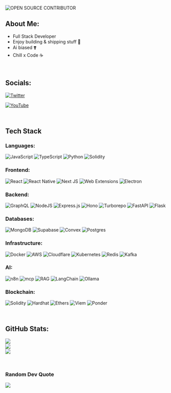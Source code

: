 <!---
debsouryadatta/debsouryadatta is a ✨ special ✨ repository because its `README.md` (this file) appears on your GitHub profile.
You can click the Preview link to take a look at your changes.
--->

![OPEN SOURCE CONTRIBUTOR](https://res.cloudinary.com/diyxwdtjd/image/upload/v1756627721/projects/github-banner_ab57cl.png)

## About Me:

- Full Stack Developer
- Enjoy building & shipping stuff 🚀
- Ai biased ❣️
- Chill x Code ☕

<br/>

## Socials:

[![Twitter](https://img.shields.io/badge/Twitter-%231DA1F2.svg?logo=Twitter&logoColor=white)](https://twitter.com/debsourya005)

<!--- [![LinkedIn](https://img.shields.io/badge/LinkedIn-%230077B5.svg?logo=linkedin&logoColor=white)](https://linkedin.com/in/debsourya-datta-177909225) --->

[![YouTube](https://img.shields.io/badge/YouTube-%23FF0000.svg?logo=YouTube&logoColor=white)](https://youtube.com/@souryatalks4201?si=TRJh1zxwwnx6bZsx)

<br/>

## Tech Stack

<h3>Languages:</h3>

![JavaScript](https://img.shields.io/badge/javascript-%23323330.svg?style=for-the-badge&logo=javascript&logoColor=%23F7DF1E)
![TypeScript](https://img.shields.io/badge/typescript-%23007ACC.svg?style=for-the-badge&logo=typescript&logoColor=white)
![Python](https://img.shields.io/badge/python-3670A0?style=for-the-badge&logo=python&logoColor=ffdd54)
![Solidity](https://img.shields.io/badge/Solidity-%23363636.svg?style=for-the-badge&logo=solidity&logoColor=white)

<h3>Frontend:</h3>

![React](https://img.shields.io/badge/react-%2320232a.svg?style=for-the-badge&logo=react&logoColor=%2361DAFB)
![React Native](https://img.shields.io/badge/react_native-%2320232a.svg?style=for-the-badge&logo=react&logoColor=%2361DAFB)
![Next JS](https://img.shields.io/badge/Next-black?style=for-the-badge&logo=next.js&logoColor=white)
![Web Extensions](https://img.shields.io/badge/webextensions-%23323330.svg?style=for-the-badge&logo=webex&logoColor=%23F7DF1E)
![Electron](https://img.shields.io/badge/Electron-2B2E3A?style=for-the-badge&logo=electron&logoColor=white)

<h3>Backend:</h3>

![GraphQL](https://img.shields.io/badge/GraphQL-E10098?style=for-the-badge&logo=graphql&logoColor=white)
![NodeJS](https://img.shields.io/badge/node.js-6DA55F?style=for-the-badge&logo=node.js&logoColor=white)
![Express.js](https://img.shields.io/badge/express.js-%23404d59.svg?style=for-the-badge&logo=express&logoColor=%2361DAFB)
![Hono](https://img.shields.io/badge/hono-000000?style=for-the-badge&logo=hono&logoColor=white)
![Turborepo](https://img.shields.io/badge/turborepo-000000?style=for-the-badge&logo=turborepo&logoColor=white)
![FastAPI](https://img.shields.io/badge/FastAPI-005571?style=for-the-badge&logo=fastapi)
![Flask](https://img.shields.io/badge/Flask-000000?style=for-the-badge&logo=flask&logoColor=white)

<h3>Databases:</h3>

![MongoDB](https://img.shields.io/badge/MongoDB-%234ea94b.svg?style=for-the-badge&logo=mongodb&logoColor=white)
![Supabase](https://img.shields.io/badge/Supabase-3ECF8E?style=for-the-badge&logo=supabase&logoColor=white)
![Convex](https://img.shields.io/badge/Convex-000000?style=for-the-badge&logo=convex&logoColor=white)
![Postgres](https://img.shields.io/badge/postgres-%23316192.svg?style=for-the-badge&logo=postgresql&logoColor=white)

<h3>Infrastructure:</h3>

![Docker](https://img.shields.io/badge/docker-%230db7ed.svg?style=for-the-badge&logo=docker&logoColor=white)
![AWS](https://img.shields.io/badge/AWS-%23FF9900.svg?style=for-the-badge&logo=amazon-aws&logoColor=white)
![Cloudflare](https://img.shields.io/badge/Cloudflare-F38020?style=for-the-badge&logo=Cloudflare&logoColor=white)
![Kubernetes](https://img.shields.io/badge/kubernetes-%23326ce5.svg?style=for-the-badge&logo=kubernetes&logoColor=white)
![Redis](https://img.shields.io/badge/redis-%23DD0031.svg?style=for-the-badge&logo=redis&logoColor=white)
![Kafka](https://img.shields.io/badge/Apache%20Kafka-231F20?style=for-the-badge&logo=apache-kafka&logoColor=white)

<h3>AI:</h3>

![n8n](https://img.shields.io/badge/n8n-222222?style=for-the-badge&logo=n8n&logoColor=white)
![mcp](https://img.shields.io/badge/mcp-222222?style=for-the-badge&logo=mcp&logoColor=white)
![RAG](https://img.shields.io/badge/RAG-222222?style=for-the-badge&logo=rag&logoColor=white)
![LangChain](https://img.shields.io/badge/LangChain-1c3c3c?style=for-the-badge&logo=langchain&logoColor=white)
![Ollama](https://img.shields.io/badge/Ollama-white?style=for-the-badge&logo=ollama&logoColor=black)

<h3>Blockchain:</h3>

![Solidity](https://img.shields.io/badge/Solidity-e6e6e6?style=for-the-badge&logo=solidity&logoColor=black)
![Hardhat](https://img.shields.io/badge/Hardhat-222222?style=for-the-badge&logo=hardhat&logoColor=white)
![Ethers](https://img.shields.io/badge/Ethers-222222?style=for-the-badge&logo=ethers&logoColor=white)
![Viem](https://img.shields.io/badge/Viem-222222?style=for-the-badge&logo=viem&logoColor=white)
![Ponder](https://img.shields.io/badge/Ponder-222222?style=for-the-badge&logo=ponder&logoColor=white)

<br/>

## GitHub Stats:

![](https://github-readme-stats.vercel.app/api?username=debsouryadatta&theme=dark&hide_border=false&include_all_commits=false&count_private=false)<br/>
![](https://github-readme-streak-stats.herokuapp.com/?user=debsouryadatta&theme=dark&hide_border=false)<br/>
![](https://github-readme-stats.vercel.app/api/top-langs/?username=debsouryadatta&theme=dark&hide_border=false&include_all_commits=false&count_private=false&layout=compact)

<br/>

### Random Dev Quote

![](https://quotes-github-readme.vercel.app/api?type=horizontal&theme=radical)

<!-- Proudly created with GPRM ( https://gprm.itsvg.in ) -->
